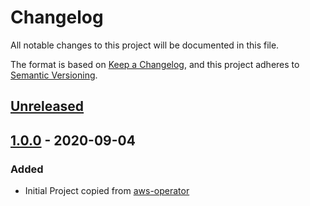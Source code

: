 # Changelog

All notable changes to this project will be documented in this file.

The format is based on [Keep a Changelog](https://keepachangelog.com/en/1.0.0/),
and this project adheres to [Semantic Versioning](https://semver.org/spec/v2.0.0.html).

## [Unreleased]

## [1.0.0] - 2020-09-04

### Added

- Initial Project copied from [aws-operator](https://github.com/giantswarm/aws-operator)

[Unreleased]: https://github.com/giantswarm/aws-collector/compare/v1.0.0...HEAD
[1.0.0]: https://github.com/giantswarm/aws-collector/releases/tag/v1.0.0
